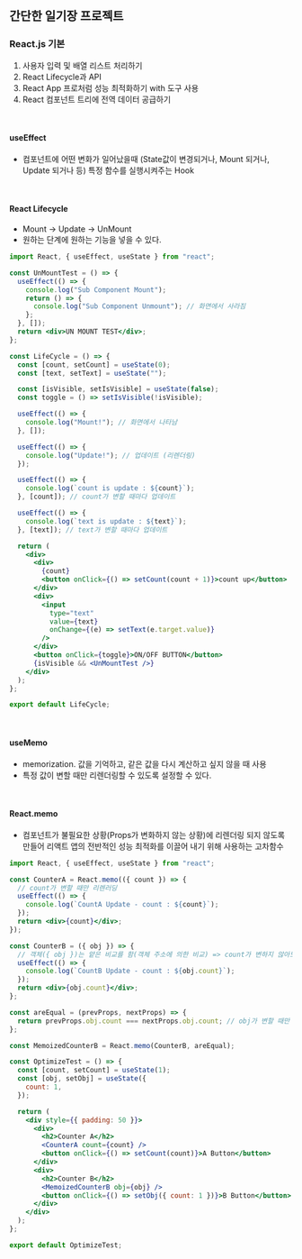 ## 간단한 일기장 프로젝트

### React.js 기본

1. 사용자 입력 및 배열 리스트 처리하기
2. React Lifecycle과 API
3. React App 프로처럼 성능 최적화하기 with 도구 사용
4. React 컴포넌트 트리에 전역 데이터 공급하기

<br>

#### useEffect

- 컴포넌트에 어떤 변화가 일어났을때 (State값이 변경되거나, Mount 되거나, Update 되거나 등)
  특정 함수를 실행시켜주는 Hook

<br>

#### React Lifecycle

- Mount → Update → UnMount
- 원하는 단계에 원하는 기능을 넣을 수 있다.

```jsx
import React, { useEffect, useState } from "react";

const UnMountTest = () => {
  useEffect(() => {
    console.log("Sub Component Mount");
    return () => {
      console.log("Sub Component Unmount"); // 화면에서 사라짐
    };
  }, []);
  return <div>UN MOUNT TEST</div>;
};

const LifeCycle = () => {
  const [count, setCount] = useState(0);
  const [text, setText] = useState("");

  const [isVisible, setIsVisible] = useState(false);
  const toggle = () => setIsVisible(!isVisible);

  useEffect(() => {
    console.log("Mount!"); // 화면에서 나타남
  }, []);

  useEffect(() => {
    console.log("Update!"); // 업데이트 (리렌더링)
  });

  useEffect(() => {
    console.log(`count is update : ${count}`);
  }, [count]); // count가 변할 때마다 업데이트

  useEffect(() => {
    console.log(`text is update : ${text}`);
  }, [text]); // text가 변할 때마다 업데이트

  return (
    <div>
      <div>
        {count}
        <button onClick={() => setCount(count + 1)}>count up</button>
      </div>
      <div>
        <input
          type="text"
          value={text}
          onChange={(e) => setText(e.target.value)}
        />
      </div>
      <button onClick={toggle}>ON/OFF BUTTON</button>
      {isVisible && <UnMountTest />}
    </div>
  );
};

export default LifeCycle;
```

<br>

#### useMemo

- memorization. 값을 기억하고, 같은 값을 다시 계산하고 싶지 않을 때 사용
- 특정 값이 변할 때만 리렌더링할 수 있도록 설정할 수 있다.

<br>

#### React.memo

- 컴포넌트가 불필요한 상황(Props가 변화하지 않는 상황)에 리렌더링 되지 않도록 만들어
  리액트 앱의 전반적인 성능 최적화를 이끌어 내기 위해 사용하는 고차함수

```jsx
import React, { useEffect, useState } from "react";

const CounterA = React.memo(({ count }) => {
  // count가 변할 때만 리렌러딩
  useEffect(() => {
    console.log(`CountA Update - count : ${count}`);
  });
  return <div>{count}</div>;
});

const CounterB = ({ obj }) => {
  // 객체({ obj })는 얕은 비교를 함(객체 주소에 의한 비교) => count가 변하지 않아도 변했다고 인식
  useEffect(() => {
    console.log(`CountB Update - count : ${obj.count}`);
  });
  return <div>{obj.count}</div>;
};

const areEqual = (prevProps, nextProps) => {
  return prevProps.obj.count === nextProps.obj.count; // obj가 변할 때만 리렌러딩
};

const MemoizedCounterB = React.memo(CounterB, areEqual);

const OptimizeTest = () => {
  const [count, setCount] = useState(1);
  const [obj, setObj] = useState({
    count: 1,
  });

  return (
    <div style={{ padding: 50 }}>
      <div>
        <h2>Counter A</h2>
        <CounterA count={count} />
        <button onClick={() => setCount(count)}>A Button</button>
      </div>
      <div>
        <h2>Counter B</h2>
        <MemoizedCounterB obj={obj} />
        <button onClick={() => setObj({ count: 1 })}>B Button</button>
      </div>
    </div>
  );
};

export default OptimizeTest;
```
